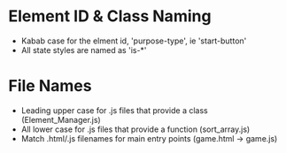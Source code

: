 # Element ID & Class Naming
* Kabab case for the elment id, 'purpose-type', ie 'start-button'
* All state styles are named as 'is-*'

# File Names
* Leading upper case for .js files that provide a class (Element_Manager.js)
* All lower case for .js files that provide a function (sort_array.js)
* Match .html/.js filenames for main entry points (game.html -> game.js)